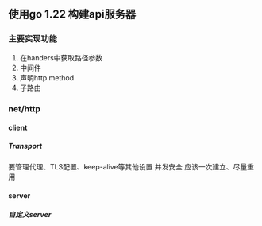 ## 使用go 1.22 构建api服务器


### 主要实现功能
1. 在handers中获取路径参数
2. 中间件
3. 声明http method
4. 子路由


### net/http

#### client
##### Transport
要管理代理、TLS配置、keep-alive等其他设置
并发安全
应该一次建立、尽量重用



#### server

##### 自定义server